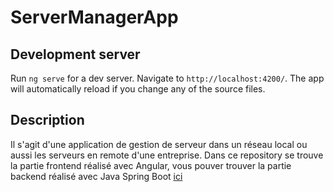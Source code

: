 # ServerManagerApp

## Development server

Run `ng serve` for a dev server. Navigate to `http://localhost:4200/`. The app will automatically reload if you change any of the source files.

## Description
Il s'agit d'une application de gestion de serveur dans un réseau local ou aussi les serveurs en remote d'une entreprise.
Dans ce repository se trouve la partie frontend réalisé avec Angular, vous pouver trouver la partie backend réalisé avec Java Spring Boot [ici](https://github.com/Ericko444/server-manager)


